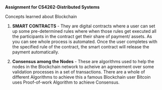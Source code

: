 **Assignment for CS4262-Distributed Systems**

Concepts learned about Blockchain

1. **SMART CONTRACTS** - They are digital contracts where a user can set up some pre-determined 
rules where when those rules get executed all the participants in the contract get their share of payment/ assets.
As you can see whole process is automated. Once the user completes with the specified rule of the contract, the 
smart contract will release the payment automatically.

2. **Consensus among the Nodes** - These are algorithms used to help the nodes in the Blockchain network to acheive an
agreeement over some validation processes in a set of transactions. There are a whole of different Algorithms to achieve this
a famous Blockchain user Bitcoin uses Proof-of-work Algorithm to achieve Consensus.